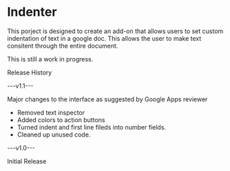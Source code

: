 # Indenter
This porject is designed to create an add-on that allows users to set custom indentation of text in a google doc. This allows the user to make text consitent through the entire document.

This is still a work in progress.

Release History

---v1.1---

Major changes to the interface as suggested by Google Apps reviewer
- Removed text inspector
- Added colors to action buttons
- Turned indent and first line fileds into number fields.
- Cleaned up unused code.

---v1.0---

Initial Release
